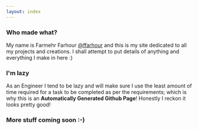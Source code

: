 ```yaml
---
layout: index
---
```

<h3>
<a id="who-made-what" class="anchor" href="#who-made-what" aria-hidden="true"><span aria-hidden="true" class="octicon octicon-link"></span></a>Who made what?</h3>

<p>My name is Farmehr Farhour <a href="https://github.com/ffarhour" class="user-mention">@ffarhour</a> and this is my site dedicated to all my projects and creations. I shall attempt to put details of anything and everything I make in here :)</p>

<h3>
<a id="im-lazy" class="anchor" href="#im-lazy" aria-hidden="true"><span aria-hidden="true" class="octicon octicon-link"></span></a>I'm lazy</h3>

<p>As an Engineer I tend to be lazy and will make sure I use the least amount of time required for a task to be completed as per the requirements; which is why this is an <strong>Automatically Generated Github Page</strong>! Honestly I reckon it looks pretty good!</p>

<h3>
<a id="more-stuff-coming-soon--" class="anchor" href="#more-stuff-coming-soon--" aria-hidden="true"><span aria-hidden="true" class="octicon octicon-link"></span></a>More stuff coming soon :-)</h3>
   
